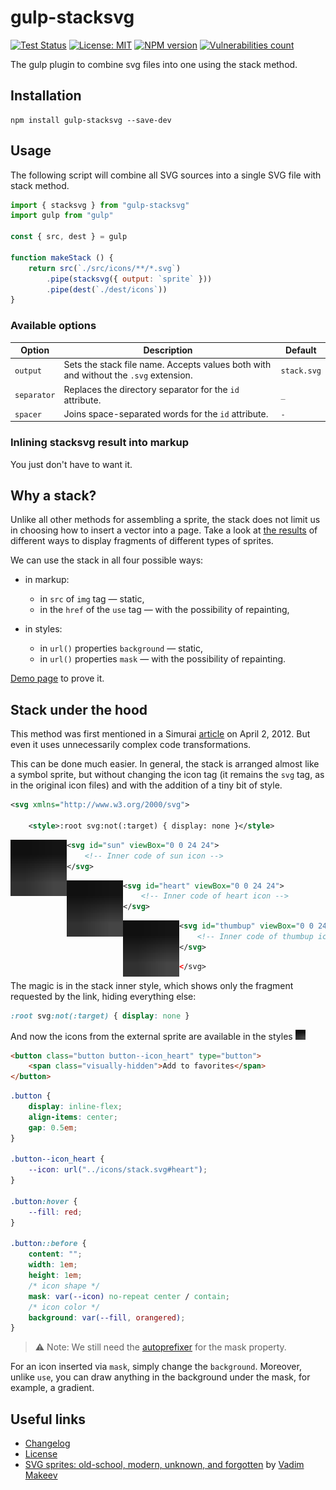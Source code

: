 <!-- markdownlint-disable MD007 -->
# gulp-stacksvg

[![Test Status][test-image]][test-url]
[![License: MIT][license-image]][license-url]
[![NPM version][npm-image]][npm-url]
[![Vulnerabilities count][vulnerabilities-image]][vulnerabilities-url]

The gulp plugin to combine svg files into one using the stack method.

## Installation

```shell
npm install gulp-stacksvg --save-dev
```

## Usage

The following script will combine all SVG sources into a single SVG file with stack method.

```js
import { stacksvg } from "gulp-stacksvg"
import gulp from "gulp"

const { src, dest } = gulp

function makeStack () {
	return src(`./src/icons/**/*.svg`)
		.pipe(stacksvg({ output: `sprite` }))
		.pipe(dest(`./dest/icons`))
}
```

### Available options

| Option      | Description                                                                          | Default     |
|-------------|--------------------------------------------------------------------------------------|-------------|
| `output`    | Sets the stack file name. Accepts values ​both with and without the `.svg` extension. | `stack.svg` |
| `separator` | Replaces the directory separator for the `id` attribute.                             | `_`         |
| `spacer`    | Joins space-separated words for the `id` attribute.                                  | `-`         |

### Inlining stacksvg result into markup

You just don't have to want it.

## Why a stack?

Unlike all other methods for assembling a sprite, the stack does not limit us in choosing how to insert a vector into a page. Take a look at [the results](https://demos.frontend-design.ru/sprite/src/) of different ways to display fragments of different types of sprites.

We can use the stack in all four possible ways:

- in markup:

	- in `src` of `img` tag — static,
	- in the `href` of the `use` tag — with the possibility of repainting,

- in styles:

	- in `url()` properties `background` — static,
	- in `url()` properties `mask` — with the possibility of repainting.

[Demo page](https://firefoxic.github.io/gulp-stacksvg/example/) to prove it.

## Stack under the hood

This method was first mentioned in a Simurai [article](https://simurai.com/blog/2012/04/02/svg-stacks) on April 2, 2012. But even it uses unnecessarily complex code transformations.

This can be done much easier. In general, the stack is arranged almost like a symbol sprite, but without changing the icon tag (it remains the `svg` tag, as in the original icon files) and with the addition of a tiny bit of style.

```xml
<svg xmlns="http://www.w3.org/2000/svg">

	<style>:root svg:not(:target) { display: none }</style>
```

<img align="left" width="90" height="90" title="sun" src="https://raw.githubusercontent.com/firefoxic/gulp-stacksvg/main/docs/example/stack.svg#sun-alpha">

```xml
<svg id="sun" viewBox="0 0 24 24">
	<!-- Inner code of sun icon -->
</svg>
```

<img align="left" width="90" height="90" title="heart" src="https://raw.githubusercontent.com/firefoxic/gulp-stacksvg/main/docs/example/stack.svg#heart-red">

```xml
<svg id="heart" viewBox="0 0 24 24">
	<!-- Inner code of heart icon -->
</svg>
```

<img align="left" width="90" height="90" title="thumbup" src="https://raw.githubusercontent.com/firefoxic/gulp-stacksvg/main/docs/example/stack.svg#thumbup-alpha">

```xml
<svg id="thumbup" viewBox="0 0 24 24">
	<!-- Inner code of thumbup icon -->
</svg>
```

```xml
</svg>
```

The magic is in the stack inner style, which shows only the fragment requested by the link, hiding everything else:

```css
:root svg:not(:target) { display: none }
```

And now the icons from the external sprite are available in the styles <img width="16" height="16" title="heart" src="https://raw.githubusercontent.com/firefoxic/gulp-stacksvg/main/docs/example/stack.svg#heart-red" alt="heart">

```html
<button class="button button--icon_heart" type="button">
	<span class="visually-hidden">Add to favorites</span>
</button>
```

```css
.button {
	display: inline-flex;
	align-items: center;
	gap: 0.5em;
}

.button--icon_heart {
	--icon: url("../icons/stack.svg#heart");
}

.button:hover {
	--fill: red;
}

.button::before {
	content: "";
	width: 1em;
	height: 1em;
	/* icon shape */
	mask: var(--icon) no-repeat center / contain;
	/* icon color */
	background: var(--fill, orangered);
}
```

> ⚠️ Note:
> We still need the [autoprefixer](https://github.com/postcss/autoprefixer) for the mask property.

For an icon inserted via `mask`, simply change the `background`. Moreover, unlike `use`, you can draw anything in the background under the mask, for example, a gradient.

## Useful links

- [Changelog](CHANGELOG.md)
- [License](LICENSE)
- [SVG sprites: old-school, modern, unknown, and forgotten](https://pepelsbey.dev/articles/svg-sprites/#forgotten-stacks) by [Vadim Makeev](https://mastodon.social/@pepelsbey)

[test-url]: https://github.com/firefoxic/gulp-stacksvg/actions
[test-image]: https://github.com/firefoxic/gulp-stacksvg/actions/workflows/test.yml/badge.svg?branch=main

[npm-url]: https://www.npmjs.com/package/gulp-stacksvg
[npm-image]: https://badge.fury.io/js/gulp-stacksvg.svg

[license-url]: https://github.com/firefoxic/gulp-stacksvg/blob/main/LICENSE
[license-image]: https://img.shields.io/badge/License-MIT-limegreen.svg

[vulnerabilities-url]: https://snyk.io/test/github/firefoxic/gulp-stacksvg
[vulnerabilities-image]: https://snyk.io/test/github/firefoxic/gulp-stacksvg/badge.svg
